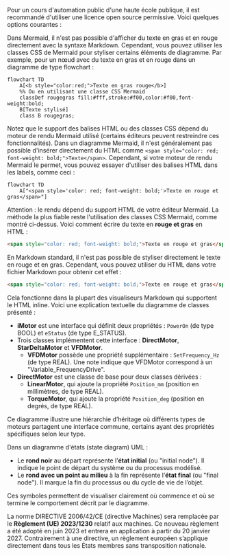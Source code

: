 Pour un cours d'automation public d'une haute école publique, il est recommandé d'utiliser une licence open source permissive. Voici quelques options courantes :

Dans Mermaid, il n'est pas possible d'afficher du texte en gras et en rouge directement avec la syntaxe Markdown. Cependant, vous pouvez utiliser les classes CSS de Mermaid pour styliser certains éléments de diagramme. Par exemple, pour un nœud avec du texte en gras et en rouge dans un diagramme de type flowchart :

```mermaid
flowchart TD
    A[<b style="color:red;">Texte en gras rouge</b>]
    %% Ou en utilisant une classe CSS Mermaid
    classDef rougegras fill:#fff,stroke:#f00,color:#f00,font-weight:bold;
    B[Texte stylisé]
    class B rougegras;
```

Notez que le support des balises HTML ou des classes CSS dépend du moteur de rendu Mermaid utilisé (certains éditeurs peuvent restreindre ces fonctionnalités).
Dans un diagramme Mermaid, il n'est généralement pas possible d'insérer directement du HTML comme `<span style="color: red; font-weight: bold;">Texte</span>`. Cependant, si votre moteur de rendu Mermaid le permet, vous pouvez essayer d'utiliser des balises HTML dans les labels, comme ceci :

```mermaid
flowchart TD
    A["<span style='color: red; font-weight: bold;'>Texte en rouge et gras</span>"]
```

Attention : le rendu dépend du support HTML de votre éditeur Mermaid. La méthode la plus fiable reste l'utilisation des classes CSS Mermaid, comme montré ci-dessus.
Voici comment écrire du texte en **rouge et gras** en HTML :

```html
<span style="color: red; font-weight: bold;">Texte en rouge et gras</span>
```

En Markdown standard, il n'est pas possible de styliser directement le texte en rouge et en gras. Cependant, vous pouvez utiliser du HTML dans votre fichier Markdown pour obtenir cet effet :

```html
<span style="color: red; font-weight: bold;">Texte en rouge et gras</span>
```

Cela fonctionne dans la plupart des visualiseurs Markdown qui supportent le HTML inline.
Voici une explication textuelle du diagramme de classes présenté :

- **iMotor** est une interface qui définit deux propriétés : `PowerOn` (de type BOOL) et `eStatus` (de type E_STATUS).
- Trois classes implémentent cette interface : **DirectMotor**, **StarDeltaMotor** et **VFDMotor**.
    - **VFDMotor** possède une propriété supplémentaire : `SetFrequency_Hz` (de type REAL). Une note indique que VFDMotor correspond à un "Variable_FrequencyDrive".
- **DirectMotor** est une classe de base pour deux classes dérivées :
    - **LinearMotor**, qui ajoute la propriété `Position_mm` (position en millimètres, de type REAL).
    - **TorqueMotor**, qui ajoute la propriété `Position_deg` (position en degrés, de type REAL).

Ce diagramme illustre une hiérarchie d’héritage où différents types de moteurs partagent une interface commune, certains ayant des propriétés spécifiques selon leur type.

Dans un diagramme d'états (state diagram) UML :

- Le **rond noir** au départ représente l’**état initial** (ou "initial node"). Il indique le point de départ du système ou du processus modélisé.
- Le **rond avec un point au milieu** à la fin représente l’**état final** (ou "final node"). Il marque la fin du processus ou du cycle de vie de l’objet.

Ces symboles permettent de visualiser clairement où commence et où se termine le comportement décrit par le diagramme.

La norme DIRECTIVE 2006/42/CE (directive Machines) sera remplacée par le **Règlement (UE) 2023/1230** relatif aux machines. Ce nouveau règlement a été adopté en juin 2023 et entrera en application à partir du 20 janvier 2027. Contrairement à une directive, un règlement européen s’applique directement dans tous les États membres sans transposition nationale.

